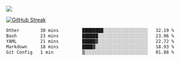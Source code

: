 ![](http://github-profile-summary-cards.vercel.app/api/cards/profile-details?username=sivori&theme=nightowl)

[![GitHub Streak](https://github-readme-streak-stats-murex-one.vercel.app?user=sivori&theme=nightowl&hide_border=true&card_width=700&card_height=200&ring=EBE011&fire=EB9B1B)](https://git.io/streak-stats)

<!--START_SECTION:waka-->

```txt
Other        30 mins         ████████░░░░░░░░░░░░░░░░░   32.19 %
Bash         23 mins         ██████░░░░░░░░░░░░░░░░░░░   23.96 %
YAML         21 mins         █████▓░░░░░░░░░░░░░░░░░░░   22.72 %
Markdown     18 mins         ████▓░░░░░░░░░░░░░░░░░░░░   18.93 %
Git Config   1 min           ▒░░░░░░░░░░░░░░░░░░░░░░░░   01.88 %
```

<!--END_SECTION:waka-->

